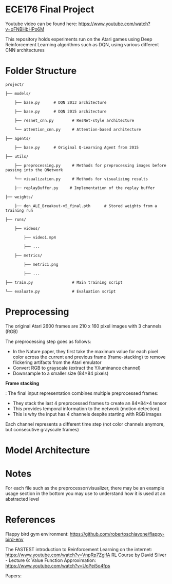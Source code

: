# ECE176 Final Project
Youtube video can be found here: https://www.youtube.com/watch?v=oFNBHbHPo6M

This repository holds experiments run on the Atari games using Deep Reinforcement Learning algorithms such as DQN, using various different CNN architectures

# Folder Structure

    project/

    ├── models/

        ├── base.py      # DQN 2013 architecture

        ├── base.py      # DQN 2015 architecture

        ├── resnet_cnn.py        # ResNet-style architecture

        └── attention_cnn.py     # Attention-based architecture

    ├── agents/

        ├── base.py      # Original Q-Learning Agent from 2015

    ├── utils/

        ├── preprocessing.py     # Methods for preprocessing images before passing into the QNetwork

        └── visualization.py     # Methods for visualizing results

        ├── replayBuffer.py     # Implementation of the replay buffer

    ├── weights/

        ├── dqn_ALE_Breakout-v5_final.pth      # Stored weights from a training run

    ├── runs/

        ├── videos/

            ├── video1.mp4

            ├── ...

        ├── metrics/

            ├── metric1.png

            ├── ...

    ├── train.py                 # Main training script

    └── evaluate.py              # Evaluation script


# Preprocessing

The original Atari 2600 frames are 210 x 160 pixel images with 3 channels (RGB)

The preprocessing step goes as follows:

- In the Nature paper, they first take the maximum value for each pixel color across the current and previous frame (frame-stacking) to remove flickering artifacts from the Atari emulator
- Convert RGB to grayscale (extract the Y/luminance channel)
- Downsample to a smaller size (84×84 pixels)

**Frame stacking**

: The final input representation combines multiple preprocessed frames:

- They stack the last 4 preprocessed frames to create an 84×84×4 tensor
- This provides temporal information to the network (motion detection)
- This is why the input has 4 channels despite starting with RGB images

Each channel represents a different time step (not color channels anymore, but consecutive grayscale frames)

# Model Architecture



# Notes

For each file such as the preprocessor/visualizer, there may be an example usage section in the bottom you may use to understand how it is used at an abstracted level


# References

Flappy bird gym environment:
https://github.com/robertoschiavone/flappy-bird-env

The FASTEST introduction to Reinforcement Learning on the internet: https://www.youtube.com/watch?v=VnpRp7ZglfA
RL Course by David Silver - Lecture 6: Value Function Approximation: https://www.youtube.com/watch?v=UoPei5o4fps

Papers:



